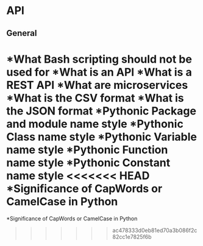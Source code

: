 # API

## General
*What Bash scripting should not be used for
*What is an API
*What is a REST API
*What are microservices
*What is the CSV format
*What is the JSON format
*Pythonic Package and module name style
*Pythonic Class name style
*Pythonic Variable name style
*Pythonic Function name style
*Pythonic Constant name style
<<<<<<< HEAD
*Significance of CapWords or CamelCase in Python
=======
*Significance of CapWords or CamelCase in Python
>>>>>>> ac478333d0eb81ed70a3b086f2c82cc1e7825f6b
